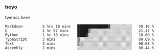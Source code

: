 ### heyo
tweoss here

<!--START_SECTION:waka-->

```text
Markdown         5 hrs 18 mins   ██████████████▓░░░░░░░░░░   58.10 %
C                1 hr 57 mins    █████▒░░░░░░░░░░░░░░░░░░░   21.37 %
Python           1 hr 38 mins    ████▓░░░░░░░░░░░░░░░░░░░░   18.00 %
TypeScript       3 mins          ▒░░░░░░░░░░░░░░░░░░░░░░░░   00.69 %
Text             3 mins          ▒░░░░░░░░░░░░░░░░░░░░░░░░   00.68 %
Assembly         2 mins          ░░░░░░░░░░░░░░░░░░░░░░░░░   00.44 %
```

<!--END_SECTION:waka-->

<!--
**Tweoss/tweoss** is a ✨ _special_ ✨ repository because its `README.md` (this file) appears on your GitHub profile.

Here are some ideas to get you started:

- 🔭 I’m currently working on ...
- 🌱 I’m currently learning ...
- 👯 I’m looking to collaborate on ...
- 🤔 I’m looking for help with ...
- 💬 Ask me about ...
- 📫 How to reach me: ...
- 😄 Pronouns: ...
- ⚡ Fun fact: ...
-->
